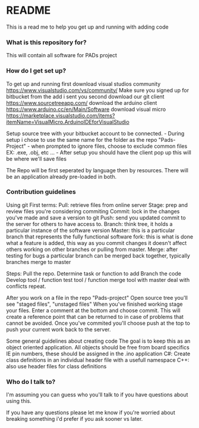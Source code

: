 # README #

This is a read me to help you get up and running with adding code

### What is this repository for? ###

This will contain all software for PADs project

### How do I get set up? ###

To get up and running
first download visual studios community https://www.visualstudio.com/vs/community/
Make sure you signed up for bitbucket from the add i sent you
second download our git client https://www.sourcetreeapp.com/
download the arduino client https://www.arduino.cc/en/Main/Software
download visual micro https://marketplace.visualstudio.com/items?itemName=VisualMicro.ArduinoIDEforVisualStudio 

Setup source tree with your bitbucket account to be connected.
	- During setup i chose to use the same name for the folder as the repo "Pads-Project"
	- when prompted to ignore files, choose to exclude common files EX: .exe, .obj, etc ...
	- After setup you should have the client pop up this will be where we'll save files


The Repo will be first seperated by language then by resources.
There will be an application already pre-loaded in both. 

### Contribution guidelines ###
Using git
First terms:
Pull: retrieve files from online server
Stage: prep and review files you're considering commiting
Commit: lock in the changes you've made and save a version to git
Push: send you updated commit to the server for others to have access to.
Branch: think tree, it holds a particular instance of the software version
Master: this is a particular branch that represents the fully functional software
fork: this is what is done what a feature is added, this way as you commit changes it doesn't affect others working on other branches or pulling from master.
Merge: after testing for bugs a particular branch can be merged back together, typically branches merge to master

Steps:
Pull the repo.
Determine task or function to add
Branch the code
Develop tool / function
test tool / function
merge tool with master
deal with conflicts 
repeat.

After you work on a file in the repo "Pads-project"
Open source tree you'll see "staged files", "unstaged files" 
When you've finished working stage your files.
Enter a comment at the bottom and choose commit.
This will create a reference point that can be returned to in case of problems that cannot be avoided.
Once you've commited you'll choose push at the top to push your current work back to the server.

Some general guidelines about creating code
The goal is to keep this as an object oriented application.
All objects should be free from board specifics IE pin numbers, these should be assigned in the .ino application
C#: Create class definitions in an individual header file with a usefull namespace
C++: also use header files for class definitions

### Who do I talk to? ###

I'm assuming you can guess who you'll talk to if you have questions about using this.

If you have any questions please let me know if you're worried about breaking something i'd prefer if you ask sooner vs later.